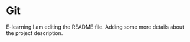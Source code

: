 # Git
E-learning
I am editing the README file. Adding some more details about the project description.

